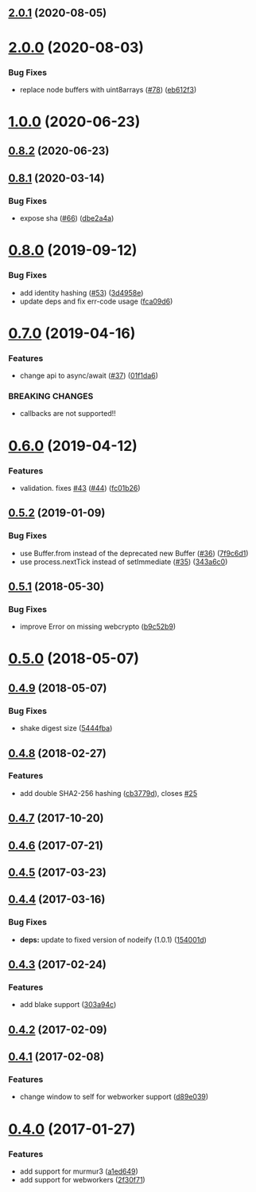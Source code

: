 <a name="2.0.1"></a>
## [2.0.1](https://github.com/multiformats/js-multihashing-async/compare/v2.0.0...v2.0.1) (2020-08-05)



<a name="2.0.0"></a>
# [2.0.0](https://github.com/multiformats/js-multihashing-async/compare/v1.0.0...v2.0.0) (2020-08-03)


### Bug Fixes

* replace node buffers with uint8arrays ([#78](https://github.com/multiformats/js-multihashing-async/issues/78)) ([eb612f3](https://github.com/multiformats/js-multihashing-async/commit/eb612f3))



<a name="1.0.0"></a>
# [1.0.0](https://github.com/multiformats/js-multihashing-async/compare/v0.8.2...v1.0.0) (2020-06-23)



<a name="0.8.2"></a>
## [0.8.2](https://github.com/multiformats/js-multihashing-async/compare/v0.8.1...v0.8.2) (2020-06-23)



<a name="0.8.1"></a>
## [0.8.1](https://github.com/multiformats/js-multihashing-async/compare/v0.8.0...v0.8.1) (2020-03-14)


### Bug Fixes

* expose sha ([#66](https://github.com/multiformats/js-multihashing-async/issues/66)) ([dbe2a4a](https://github.com/multiformats/js-multihashing-async/commit/dbe2a4a))



<a name="0.8.0"></a>
# [0.8.0](https://github.com/multiformats/js-multihashing-async/compare/v0.7.0...v0.8.0) (2019-09-12)


### Bug Fixes

* add identity hashing ([#53](https://github.com/multiformats/js-multihashing-async/issues/53)) ([3d4958e](https://github.com/multiformats/js-multihashing-async/commit/3d4958e))
* update deps and fix err-code usage ([fca09d6](https://github.com/multiformats/js-multihashing-async/commit/fca09d6))



<a name="0.7.0"></a>
# [0.7.0](https://github.com/multiformats/js-multihashing-async/compare/v0.6.0...v0.7.0) (2019-04-16)


### Features

* change api to async/await ([#37](https://github.com/multiformats/js-multihashing-async/issues/37)) ([01f1da6](https://github.com/multiformats/js-multihashing-async/commit/01f1da6))


### BREAKING CHANGES

* callbacks are not supported!!



<a name="0.6.0"></a>
# [0.6.0](https://github.com/multiformats/js-multihashing-async/compare/v0.5.2...v0.6.0) (2019-04-12)


### Features

* validation. fixes [#43](https://github.com/multiformats/js-multihashing-async/issues/43) ([#44](https://github.com/multiformats/js-multihashing-async/issues/44)) ([fc01b26](https://github.com/multiformats/js-multihashing-async/commit/fc01b26))



<a name="0.5.2"></a>
## [0.5.2](https://github.com/multiformats/js-multihashing-async/compare/v0.5.1...v0.5.2) (2019-01-09)


### Bug Fixes

* use Buffer.from instead of the deprecated new Buffer ([#36](https://github.com/multiformats/js-multihashing-async/issues/36)) ([7f9c6d1](https://github.com/multiformats/js-multihashing-async/commit/7f9c6d1))
* use process.nextTick instead of setImmediate ([#35](https://github.com/multiformats/js-multihashing-async/issues/35)) ([343a6c0](https://github.com/multiformats/js-multihashing-async/commit/343a6c0))



<a name="0.5.1"></a>
## [0.5.1](https://github.com/multiformats/js-multihashing-async/compare/v0.5.0...v0.5.1) (2018-05-30)


### Bug Fixes

* improve Error on missing webcrypto ([b9c52b9](https://github.com/multiformats/js-multihashing-async/commit/b9c52b9))



<a name="0.5.0"></a>
# [0.5.0](https://github.com/multiformats/js-multihashing-async/compare/v0.4.9...v0.5.0) (2018-05-07)



<a name="0.4.9"></a>
## [0.4.9](https://github.com/multiformats/js-multihashing-async/compare/v0.4.8...v0.4.9) (2018-05-07)


### Bug Fixes

* shake digest size ([5444fba](https://github.com/multiformats/js-multihashing-async/commit/5444fba))



<a name="0.4.8"></a>
## [0.4.8](https://github.com/multiformats/js-multihashing-async/compare/v0.4.7...v0.4.8) (2018-02-27)


### Features

* add double SHA2-256 hashing ([cb3779d](https://github.com/multiformats/js-multihashing-async/commit/cb3779d)), closes [#25](https://github.com/multiformats/js-multihashing-async/issues/25)



<a name="0.4.7"></a>
## [0.4.7](https://github.com/multiformats/js-multihashing-async/compare/v0.4.6...v0.4.7) (2017-10-20)



<a name="0.4.6"></a>
## [0.4.6](https://github.com/multiformats/js-multihashing-async/compare/v0.4.5...v0.4.6) (2017-07-21)



<a name="0.4.5"></a>
## [0.4.5](https://github.com/multiformats/js-multihashing-async/compare/v0.4.4...v0.4.5) (2017-03-23)



<a name="0.4.4"></a>
## [0.4.4](https://github.com/multiformats/js-multihashing-async/compare/v0.4.3...v0.4.4) (2017-03-16)


### Bug Fixes

* **deps:** update to fixed version of nodeify (1.0.1) ([154001d](https://github.com/multiformats/js-multihashing-async/commit/154001d))



<a name="0.4.3"></a>
## [0.4.3](https://github.com/multiformats/js-multihashing-async/compare/v0.4.2...v0.4.3) (2017-02-24)


### Features

* add blake support ([303a94c](https://github.com/multiformats/js-multihashing-async/commit/303a94c))



<a name="0.4.2"></a>
## [0.4.2](https://github.com/multiformats/js-multihashing-async/compare/v0.4.1...v0.4.2) (2017-02-09)



<a name="0.4.1"></a>
## [0.4.1](https://github.com/multiformats/js-multihashing-async/compare/v0.4.0...v0.4.1) (2017-02-08)


### Features

* change window to self for webworker support ([d89e039](https://github.com/multiformats/js-multihashing-async/commit/d89e039))



<a name="0.4.0"></a>
# [0.4.0](https://github.com/multiformats/js-multihashing-async/compare/v0.3.0...v0.4.0) (2017-01-27)


### Features

* add support for murmur3  ([a1ed649](https://github.com/multiformats/js-multihashing-async/commit/a1ed649))
* add support for webworkers ([2f30f71](https://github.com/multiformats/js-multihashing-async/commit/2f30f71))



